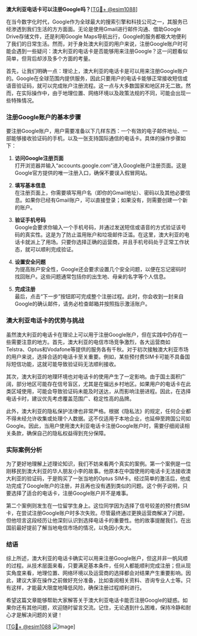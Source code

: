 **澳大利亚电话卡可以注册Google吗？**[[TG💪+ @esim1088](https://t.me/s/esim1088)]

在当今数字化时代，Google作为全球最大的搜索引擎和科技公司之一，其服务已经渗透到我们生活的方方面面。无论是使用Gmail进行邮件沟通、借助Google Drive存储文件，还是利用Google Maps导航出行，Google的服务都极大地便利了我们的日常生活。然而，对于身处澳大利亚的用户来说，注册Google账户时可能会遇到一些疑问：澳大利亚的电话卡是否能够用来注册Google？这一问题看似简单，但背后却涉及多个方面的考量。

首先，让我们明确一点：理论上，澳大利亚的电话卡是可以用来注册Google账户的。Google在全球范围内提供服务，因此只要用户的电话卡能够正常接收短信或语音验证码，就可以完成账户注册流程。这一点与大多数国家和地区并无二致。然而，在实际操作中，由于地理位置、网络环境以及政策法规的不同，可能会出现一些特殊情况。

### 注册Google账户的基本步骤

要注册Google账户，用户需要准备以下几样东西：一个有效的电子邮件地址、一部能够接收验证码的手机，以及一张支持国际通信的电话卡。具体的操作步骤如下：

1. **访问Google注册页面**  
   打开浏览器并输入“accounts.google.com”进入Google账户注册页面。这是Google官方提供的唯一注册入口，确保不要误入假冒网站。

2. **填写基本信息**  
   在注册页面上，你需要填写用户名（即你的Gmail地址）、密码以及其他必要信息。如果你已经有Gmail账户，可以直接登录；如果没有，则需要创建一个新的账户。

3. **验证手机号码**  
   Google会要求你输入一个手机号码，并通过发送短信或语音的方式验证该号码的真实性。这是为了防止滥用账户和垃圾邮件泛滥。在这里，澳大利亚的电话卡就派上了用场。只要你选择正确的运营商，并且手机号码处于正常工作状态，就可以顺利完成验证。

4. **设置安全问题**  
   为提高账户安全性，Google还会要求设置几个安全问题，以便在忘记密码时找回账户。这些问题通常包括你的出生地、母亲的名字等个人信息。

5. **完成注册**  
   最后，点击“下一步”按钮即可完成整个注册过程。此时，你会收到一封来自Google的确认邮件，请务必检查邮箱并按照指示激活账户。

### 澳大利亚电话卡的优势与挑战

虽然澳大利亚的电话卡在理论上可以用于注册Google账户，但在实践中仍存在一些需要注意的地方。首先，澳大利亚的电信市场竞争激烈，各大运营商如Telstra、Optus和Vodafone等提供的服务各有千秋。对于初次接触澳大利亚市场的用户来说，选择合适的电话卡至关重要。例如，某些预付费SIM卡可能不具备国际短信功能，这就可能导致验证码无法顺利接收。

其次，澳大利亚的地理环境也对电话卡的使用产生了一定影响。由于国土面积广阔，部分地区可能存在信号盲区，尤其是在偏远乡村地区。如果用户的电话卡在此类区域使用，可能会导致验证码未能及时送达，从而影响注册进程。因此，在选择电话卡时，建议优先考虑覆盖范围广、稳定性高的品牌。

此外，澳大利亚的隐私保护法律也非常严格。根据《隐私法》的规定，任何企业都不得未经允许收集或处理个人数据。这不仅适用于本地企业，也延伸至跨国公司如Google。因此，当用户使用澳大利亚电话卡注册Google账户时，需要仔细阅读相关条款，确保自己的隐私权益得到充分保障。

### 实际案例分析

为了更好地理解上述理论知识，我们不妨来看两个真实的案例。第一个案例是一位刚移民到澳大利亚的华人朋友小李的故事。他原本在中国使用的电话卡无法接收澳大利亚的验证码，于是购买了一张当地的Optus SIM卡。经过简单的激活后，他成功完成了Google账户的注册，并且再也没有遇到类似的问题。这个例子说明，只要选择了适合的电话卡，注册Google账户并不是难事。

第二个案例则发生在一位留学生身上。这位同学因为选择了信号较差的预付费SIM卡，在尝试注册Google账户时多次失败。尽管最终通过更换运营商解决了问题，但他坦言这段经历让他深刻认识到选择电话卡的重要性。他的故事提醒我们，在出国前最好提前了解当地电信市场的情况，以免因小失大。

### 结语

综上所述，澳大利亚的电话卡确实可以用来注册Google账户，但这并非一帆风顺的过程。从技术层面来看，只要满足基本条件，任何人都能顺利完成注册；但从现实角度来看，地理位置、网络环境以及运营商的选择都会对结果产生重要影响。因此，建议大家在操作之前做好充分准备，比如查阅相关资料、咨询专业人士等。只有这样，才能最大限度地降低风险，确保注册过程顺利进行。

希望这篇文章能够帮助大家解答关于澳大利亚电话卡能否注册Google的疑惑。如果你还有其他问题，欢迎随时留言交流。记住，无论遇到什么困难，保持冷静和耐心才是解决问题的关键！

[[TG💪+ @esim1088](https://t.me/s/esim1088) ![Image](https://i.postimg.cc/4NQfJmqS/Snipaste-2025-05-13-00-14-12.png)]